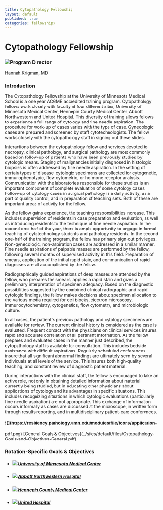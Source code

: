 ```yaml
---
title: Cytopathology Fellowship
layout: default
published: true
categories: fellowships
---
```


#  Cytopathology Fellowship

### ![](../sites/default/files/cyto1.jpg)Program Director

[Hannah Krigman, MD](http://pathology.umn.edu/about/faculty/krigman/)

### Introduction

The Cytopathology Fellowship at the University of Minnesota Medical School is
a one year ACGME accredited training program. Cytopathology fellows work
closely with faculty at four different sites, University of Minnesota Medical
Center, Hennepin County Medical Center, Abbott Northwestern and United
Hospital. This diversity of training allows fellows to experience a full range
of cytology and fine needle aspiration. The procedure for work-up of cases
varies with the type of case. Gynecologic cases are prepared and screened by
staff cytotechnologists. The fellow works closely with the cytopathology staff
in signing out these slides.

Interactions between the cytopathology fellow and services devoted to
necropsy, clinical pathology, and surgical pathology are most commonly based
on follow-up of patients who have been previously studies by cytologic means.
Staging of malignancies initially diagnosed in histologic biopsies is often
addressed by fine needle aspiration. In the setting of certain types of
disease, cytologic specimens are collected for cytogenetic, immunophenotypic,
flow cytometric, or hormone receptor analysis. Communication with the
laboratories responsible for these studies is an important component of
complete evaluation of some cytology cases. Follow-up of cytology cases in
surgical pathology is a daily activity, as a part of quality control, and in
preparation of teaching sets. Both of these are important areas of activity
for the fellow.

As the fellow gains experience, the teaching responsibilities increase. This
includes supervision of residents in case preparation and evaluation, as well
as introducing residents to the technique of fine needle aspiration. In the
second one-half of the year, there is ample opportunity to engage in formal
teaching of cytotechnology students and pathology residents. In the second
one-half of the training program, the fellow has primary sign-out privileges.
Non-gynecologic, non-aspiration cases are addressed in a similar manner. Fine
needle aspirations of palpable masses are performed by the fellow, following
several months of supervised activity in this field. Preparation of smears,
application of the initial rapid stain, and communication of rapid diagnoses
are all accomplished by the fellow.

Radiographically guided aspirations of deep masses are attended by the fellow,
who prepares the smears, applies a rapid stain and gives a preliminary
interpretation of specimen adequacy. Based on the diagnostic possibilities
suggested by the combined clinical radiographic and rapid cytologic findings,
the fellow makes decisions about specimen allocation to the various media
required for cell blocks, electron microscopy, immunocytochemistry,
cytogenetics, flow cytometry, and microbiologic culture.

In all cases, the patient's previous pathology and cytology specimens are
available for review. The current clinical history is considered as the case
is evaluated. Frequent contact with the physicians on clinical services
insures rapid and accurate correlation of all pertinent information. As the
fellow prepares and evaluates cases in the manner just described, the
cytopathology staff is available for consultation. This includes bedside
assistance with difficult aspirations. Regularly scheduled conferences insure
that all significant abnormal findings are ultimately seen by several
individuals at all levels of the service. This insures both high-quality
teaching, and constant review of diagnostic patient material.

During interactions with the clinical staff, the fellow is encouraged to take
an active role, not only in obtaining detailed information about material
currently being studied, but in educating other physicians about applications
of cytology and its advantages in specific situations. This includes
recognizing situations in which cytologic evaluations (particularly fine
needle aspiration) are not appropriate. This exchange of information occurs
informally as cases are discussed at the microscope, in written form through
results reporting, and in multidisciplinary patient-care conferences.

#### ![](https://residency.pathology.umn.edu/modules/file/icons/application-
pdf.png) [General Goals & Objectives](../sites/default/files/Cytopathology-
Goals-and-Objectives-General.pdf)

### Rotation-Specific Goals & Objectives

  * ##### ![](https://residency.pathology.umn.edu/modules/file/icons/application-pdf.png) [University of Minnesota Medical Center](../sites/default/files/Cytopathology-Goals-and-Objectives-UMMC.pdf)

  * ##### ![](https://residency.pathology.umn.edu/modules/file/icons/application-pdf.png) [Abbott Northwestern Hospital](../sites/default/files/Cytopathology-Goals-and-Objectives-ANW.pdf)

  * ##### ![](https://residency.pathology.umn.edu/modules/file/icons/application-pdf.png) [Hennepin County Medical Center](../sites/default/files/Cytopathology-Goals-and-Objectives-HCMC.pdf)

  * ##### ![](https://residency.pathology.umn.edu/modules/file/icons/application-pdf.png) [United Hospital](../sites/default/files/Cytopathology-Goals-and-Objectives-UNITED.pdf)